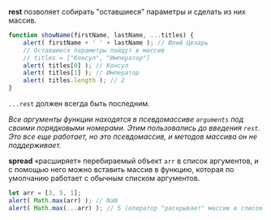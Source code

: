 **rest** позволяет собирать "оставшиеся" параметры и сделать из них массив.

```js
function showName(firstName, lastName, ...titles) { 
	alert( firstName + ' ' + lastName ); // Юлий Цезарь 
	// Оставшиеся параметры пойдут в массив 
	// titles = ["Консул", "Император"] 
	alert( titles[0] ); // Консул 
	alert( titles[1] ); // Император 
	alert( titles.length ); // 2 
}
```
 
`...rest` должен всегда быть последним.

*Все аргументы функции находятся в псевдомассиве `arguments` под своими порядковыми номерами. Этим пользовались до введения `rest`. Это все еще работает, но это псевдомассив, и методов массива он не поддерживает.*

 **spread** «расширяет» перебираемый объект `arr` в список аргументов, и с помощью него можно вставить массив в функцию, которая по умолчанию работает с обычным списком аргументов.
 
 ```js
let arr = [3, 5, 1]; 
alert( Math.max(arr) ); // NaN
alert( Math.max(...arr) ); // 5 (оператор "раскрывает" массив в список аргументов)
```